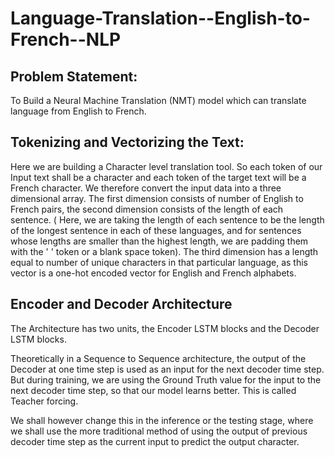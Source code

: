 # Language-Translation--English-to-French--NLP

## Problem Statement:
To Build a Neural Machine Translation (NMT) model which can translate language from English to French.

## Tokenizing and Vectorizing the Text:
Here we are building a Character level translation tool. So each token of our Input text shall be a character and each token of the target text will be a French character. We therefore convert the input data into a three dimensional array. The first dimension consists of number of English to French pairs, the second dimension consists of the length of each sentence. ( Here, we are taking the length of each sentence to be the length of the longest sentence in each of these languages, and for sentences whose lengths are smaller than the highest length, we are padding them with the ' ' token or a blank space token). The third dimension has a length equal to number of unique characters in that particular language, as this vector is a one-hot encoded vector for English and French alphabets.

## Encoder and Decoder Architecture
The Architecture has two units, the Encoder LSTM blocks and the Decoder LSTM blocks.

Theoretically in a Sequence to Sequence architecture, the output of the Decoder at one time step is used as an input for the next decoder time step. But during training, we are using the Ground Truth value for the input to the next decoder time step, so that our model learns better. This is called Teacher forcing.

We shall however change this in the inference or the testing stage, where we shall use the more traditional method of using the output of previous decoder time step as the current input to predict the output character.

